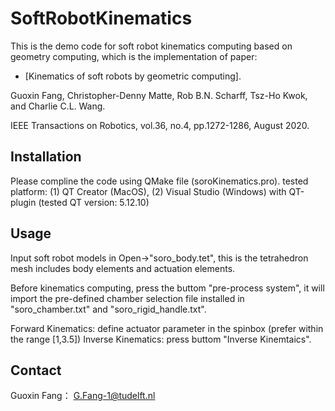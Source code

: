 # SoftRobotKinematics

This is the demo code for soft robot kinematics computing based on geometry computing, which is the implementation of paper:

* [Kinematics of soft robots by geometric computing]. 

Guoxin Fang, Christopher-Denny Matte, Rob B.N. Scharff, Tsz-Ho Kwok, and Charlie C.L. Wang.

IEEE Transactions on Robotics, vol.36, no.4, pp.1272-1286, August 2020.

## Installation

Please compline the code using QMake file (soroKinematics.pro).
tested platform: 
(1) QT Creator (MacOS), 
(2) Visual Studio (Windows) with QT-plugin (tested QT version: 5.12.10)

## Usage

Input soft robot models in Open->"soro_body.tet", this is the tetrahedron mesh includes body elements and actuation elements.

Before kinematics computing, press the buttom "pre-process system", it will import the pre-defined chamber selection file installed in "soro_chamber.txt" and "soro_rigid_handle.txt".

Forward Kinematics: define actuator parameter in the spinbox (prefer within the range [1,3.5])
Inverse Kinematics: press buttom "Inverse Kinemtaics".

## Contact

Guoxin Fang： G.Fang-1@tudelft.nl
